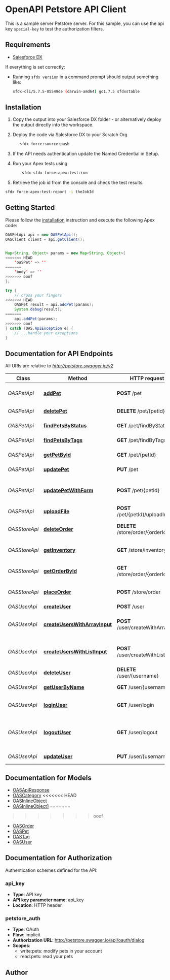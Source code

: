 # OpenAPI Petstore API Client


This is a sample server Petstore server. For this sample, you can use the api key `special-key` to test the authorization filters.

## Requirements

- [Salesforce DX](https://www.salesforce.com/products/platform/products/salesforce-dx/)

If everything is set correctly:

- Running `sfdx version` in a command prompt should output something like:

  ```bash
  sfdx-cli/5.7.5-05549de (darwin-amd64) go1.7.5 sfdxstable
  ```

## Installation

1. Copy the output into your Salesforce DX folder - or alternatively deploy the output directly into the workspace.
2. Deploy the code via Salesforce DX to your Scratch Org

   ```bash
      sfdx force:source:push
   ```

3. If the API needs authentication update the Named Credential in Setup.
4. Run your Apex tests using

   ```bash
       sfdx sfdx force:apex:test:run
   ```

5. Retrieve the job id from the console and check the test results.

  ```bash
  sfdx force:apex:test:report -i theJobId
  ```

## Getting Started

Please follow the [installation](#installation) instruction and execute the following Apex code:

```java
OASPetApi api = new OASPetApi();
OASClient client = api.getClient();


Map<String, Object> params = new Map<String, Object>{
<<<<<<< HEAD
    'oaSPet' => ''
=======
    'body' => ''
>>>>>>> ooof
};

try {
    // cross your fingers
<<<<<<< HEAD
    OASPet result = api.addPet(params);
    System.debug(result);
=======
    api.addPet(params);
>>>>>>> ooof
} catch (OAS.ApiException e) {
    // ...handle your exceptions
}
```

## Documentation for API Endpoints

All URIs are relative to *http://petstore.swagger.io/v2*

Class | Method | HTTP request | Description
------------ | ------------- | ------------- | -------------
*OASPetApi* | [**addPet**](OASPetApi.md#addPet) | **POST** /pet | Add a new pet to the store
*OASPetApi* | [**deletePet**](OASPetApi.md#deletePet) | **DELETE** /pet/{petId} | Deletes a pet
*OASPetApi* | [**findPetsByStatus**](OASPetApi.md#findPetsByStatus) | **GET** /pet/findByStatus | Finds Pets by status
*OASPetApi* | [**findPetsByTags**](OASPetApi.md#findPetsByTags) | **GET** /pet/findByTags | Finds Pets by tags
*OASPetApi* | [**getPetById**](OASPetApi.md#getPetById) | **GET** /pet/{petId} | Find pet by ID
*OASPetApi* | [**updatePet**](OASPetApi.md#updatePet) | **PUT** /pet | Update an existing pet
*OASPetApi* | [**updatePetWithForm**](OASPetApi.md#updatePetWithForm) | **POST** /pet/{petId} | Updates a pet in the store with form data
*OASPetApi* | [**uploadFile**](OASPetApi.md#uploadFile) | **POST** /pet/{petId}/uploadImage | uploads an image
*OASStoreApi* | [**deleteOrder**](OASStoreApi.md#deleteOrder) | **DELETE** /store/order/{orderId} | Delete purchase order by ID
*OASStoreApi* | [**getInventory**](OASStoreApi.md#getInventory) | **GET** /store/inventory | Returns pet inventories by status
*OASStoreApi* | [**getOrderById**](OASStoreApi.md#getOrderById) | **GET** /store/order/{orderId} | Find purchase order by ID
*OASStoreApi* | [**placeOrder**](OASStoreApi.md#placeOrder) | **POST** /store/order | Place an order for a pet
*OASUserApi* | [**createUser**](OASUserApi.md#createUser) | **POST** /user | Create user
*OASUserApi* | [**createUsersWithArrayInput**](OASUserApi.md#createUsersWithArrayInput) | **POST** /user/createWithArray | Creates list of users with given input array
*OASUserApi* | [**createUsersWithListInput**](OASUserApi.md#createUsersWithListInput) | **POST** /user/createWithList | Creates list of users with given input array
*OASUserApi* | [**deleteUser**](OASUserApi.md#deleteUser) | **DELETE** /user/{username} | Delete user
*OASUserApi* | [**getUserByName**](OASUserApi.md#getUserByName) | **GET** /user/{username} | Get user by user name
*OASUserApi* | [**loginUser**](OASUserApi.md#loginUser) | **GET** /user/login | Logs user into the system
*OASUserApi* | [**logoutUser**](OASUserApi.md#logoutUser) | **GET** /user/logout | Logs out current logged in user session
*OASUserApi* | [**updateUser**](OASUserApi.md#updateUser) | **PUT** /user/{username} | Updated user


## Documentation for Models

 - [OASApiResponse](OASApiResponse.md)
 - [OASCategory](OASCategory.md)
<<<<<<< HEAD
 - [OASInlineObject](OASInlineObject.md)
 - [OASInlineObject1](OASInlineObject1.md)
=======
>>>>>>> ooof
 - [OASOrder](OASOrder.md)
 - [OASPet](OASPet.md)
 - [OASTag](OASTag.md)
 - [OASUser](OASUser.md)


## Documentation for Authorization

Authentication schemes defined for the API:
### api_key


- **Type**: API key
- **API key parameter name**: api_key
- **Location**: HTTP header

### petstore_auth

- **Type**: OAuth
- **Flow**: implicit
- **Authorization URL**: http://petstore.swagger.io/api/oauth/dialog
- **Scopes**: 
  - write:pets: modify pets in your account
  - read:pets: read your pets


## Author



